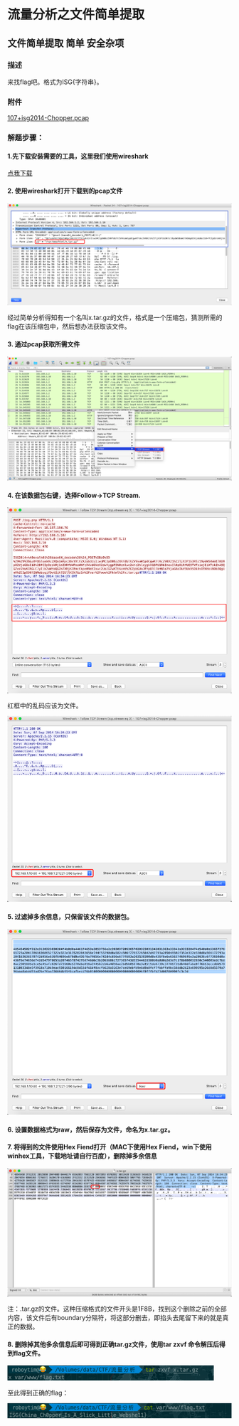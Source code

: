 # 流量分析之文件简单提取

## 文件简单提取 简单    安全杂项
### 描述    
来找flag吧。格式为ISG{字符串}。
### 附件
[107+isg2014-Chopper.pcap](file/107+isg2014-Chopper.pcap)

### 解题步骤：
#### 1.先下载安装需要的工具，这里我们使用wireshark

[点我下载](https://pan.baidu.com/s/1bi6crOgAe7my4AVuv2QMAw)

#### 2. 使用wireshark打开下载到的pcap文件

![](images/2019-12-25-21-12-31.png)

经过简单分析得知有一个名叫x.tar.gz的文件，格式是一个压缩包，猜测所需的flag在该压缩包中，然后想办法获取该文件。
#### 3. 通过pcap获取所需文件

![](images/2019-12-25-21-17-50.png)

#### 4. 在该数据包右键，选择Follow->TCP Stream.

![](images/2019-12-25-21-19-42.png)

红框中的乱码应该为文件。

![](images/2019-12-25-21-20-52.png)

#### 5. 过滤掉多余信息，只保留该文件的数据包。

![](images/2019-12-25-21-22-03.png)

#### 6. 设置数据格式为raw，然后保存为文件，命名为x.tar.gz。

#### 7. 将得到的文件使用Hex Fiend打开（MAC下使用Hex Fiend，win下使用winhex工具，下载地址请自行百度），删除掉多余信息

![](images/2019-12-25-21-27-17.png)

注：.tar.gz的文件。这种压缩格式的文件开头是1F8B，找到这个删除之前的全部内容，该文件后有boundary分隔符，将这部分删去，即掐头去尾留下来的就是真正的数据。

#### 8. 删除掉其他多余信息后即可得到正确tar.gz文件，使用tar zxvf 命令解压后得到flag文件。

![](images/2019-12-25-21-29-52.png)

至此得到正确的flag：

![](images/2019-12-25-21-30-34.png)
